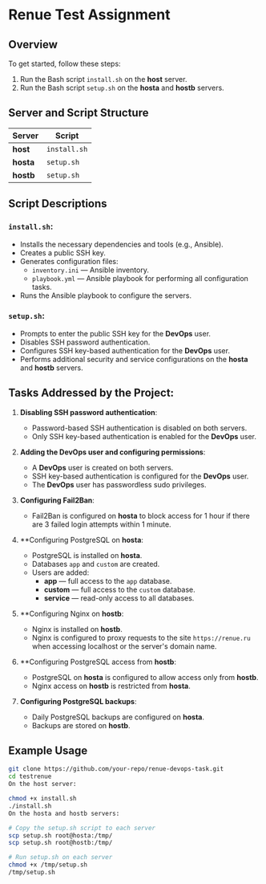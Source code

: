 # Renue Test Assignment

## Overview
To get started, follow these steps:

1. Run the Bash script `install.sh` on the **host** server.
2. Run the Bash script `setup.sh` on the **hosta** and **hostb** servers.

## Server and Script Structure

| **Server** | **Script**     |
|------------|----------------|
| **host**   | `install.sh`   |
| **hosta**  | `setup.sh`     |
| **hostb**  | `setup.sh`     |

## Script Descriptions

### `install.sh`:
- Installs the necessary dependencies and tools (e.g., Ansible).
- Creates a public SSH key.
- Generates configuration files:
  - `inventory.ini` — Ansible inventory.
  - `playbook.yml` — Ansible playbook for performing all configuration tasks.
- Runs the Ansible playbook to configure the servers.

### `setup.sh`:
- Prompts to enter the public SSH key for the **DevOps** user.
- Disables SSH password authentication.
- Configures SSH key-based authentication for the **DevOps** user.
- Performs additional security and service configurations on the **hosta** and **hostb** servers.

## Tasks Addressed by the Project:

1. **Disabling SSH password authentication**:
   - Password-based SSH authentication is disabled on both servers.
   - Only SSH key-based authentication is enabled for the **DevOps** user.

2. **Adding the DevOps user and configuring permissions**:
   - A **DevOps** user is created on both servers.
   - SSH key-based authentication is configured for the **DevOps** user.
   - The **DevOps** user has passwordless sudo privileges.

3. **Configuring Fail2Ban**:
   - Fail2Ban is configured on **hosta** to block access for 1 hour if there are 3 failed login attempts within 1 minute.

4. **Configuring PostgreSQL on **hosta**:
   - PostgreSQL is installed on **hosta**.
   - Databases `app` and `custom` are created.
   - Users are added:
     - **app** — full access to the `app` database.
     - **custom** — full access to the `custom` database.
     - **service** — read-only access to all databases.

5. **Configuring Nginx on **hostb**:
   - Nginx is installed on **hostb**.
   - Nginx is configured to proxy requests to the site `https://renue.ru` when accessing localhost or the server's domain name.

6. **Configuring PostgreSQL access from **hostb**:
   - PostgreSQL on **hosta** is configured to allow access only from **hostb**.
   - Nginx access on **hostb** is restricted from **hosta**.

7. **Configuring PostgreSQL backups**:
   - Daily PostgreSQL backups are configured on **hosta**.
   - Backups are stored on **hostb**.

## Example Usage


```bash
git clone https://github.com/your-repo/renue-devops-task.git
cd testrenue
On the host server:

chmod +x install.sh
./install.sh
On the hosta and hostb servers:

# Copy the setup.sh script to each server
scp setup.sh root@hosta:/tmp/
scp setup.sh root@hostb:/tmp/

# Run setup.sh on each server
chmod +x /tmp/setup.sh
/tmp/setup.sh
